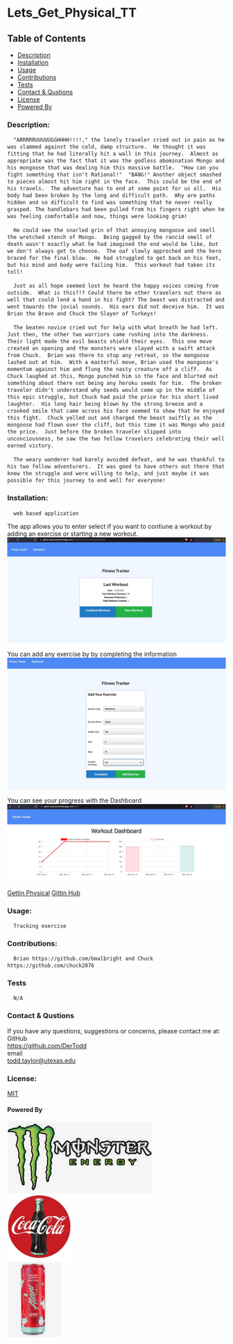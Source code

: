# Lets_Get_Physical_TT

  ## Table of Contents
  * [Description](#descrip)
  * [Installation](#install)
  * [Usage](#usage)
  * [Contributions](#contri)
  * [Tests](#tests)
  * [Contact & Qustions](#contact)
  * [License](#license)
  * [Powered By](#powered-by)
  <a name='descrip'></a>
  ### Description:
      "ARRRRRUUUUUGGHHHH!!!!," the lonely traveler cried out in pain as he was slammed against the cold, damp structure.  He thought it was fitting that he had literally hit a wall in this journey.  Almost as appropriate was the fact that it was the godless abomination Mongo and his mongoose that was dealing him this massive battle.  "How can you fight something that isn't Rational!"  "BANG!" Another object smashed to pieces almost hit him right in the face.  This could be the end of his travels.  The adventure has to end at some point for us all.  His body had been broken by the long and difficult path.  Why are paths hidden and so difficult to find was something that he never really grasped. The handlebars had been pulled from his fingers right when he was feeling comfortable and now, things were looking grim!

      He could see the snarled grin of that annoying mongoose and smell the wretched stench of Mongo.  Being gagged by the rancid smell of death wasn't exactly what he had imagined the end would be like, but we don't always get to choose.  The oaf slowly approched and the hero braced for the final blow.  He had struggled to get back on his feet, but his mind and body were failing him.  This workout had taken its toll!

      Just as all hope seemed lost he heard the happy voices coming from outside.  What is this?!? Could there be other travelers out there as well that could lend a hand in his fight? The beast was distracted and went towards the jovial sounds.  His ears did not deceive him.  It was Brian the Brave and Chuck the Slayer of Turkeys!

      The beaten novice cried out for help with what breath he had left. Just then, the other two warriors came rushing into the darkness.  Their light made the evil beasts shield their eyes.  This one move created an opening and the monsters were slayed with a swift attack from Chuck.  Brian was there to stop any retreat, so the mongoose lashed out at him.  With a masterful move, Brian used the mongoose's momentum against him and flung the nasty creature off a cliff.  As Chuck laughed at this, Mongo punched him in the face and blurted out something about there not being any heroku seeds for him.  The broken traveler didn't understand why seeds would come up in the middle of this epic struggle, but Chuck had paid the price for his short lived laughter.  His long hair being blown by the strong breeze and a crooked smile that came across his face seemed to show that he enjoyed this fight.  Chuck yelled out and charged the beast swiftly as the mongoose had flown over the cliff, but this time it was Mongo who paid the price.  Just before the broken traveler slipped into unconciousness, he saw the two fellow travelers celebrating their well earned victory.

      The weary wanderer had barely avoided defeat, and he was thankful to his two fellow adventurers.  It was good to have others out there that knew the struggle and were willing to help, and just maybe it was possible for this journey to end well for everyone!
 

  <a name='install'></a>
  ### Installation:
      web based application
The app allows you to enter select if you want to contiune a workout by adding an exercise or starting a new workout.
![Select a new exercise](./assets/images/Select.jpg)

You can add any exercise by by completing the information
![Enter you information](./assets/images/enter.jpg)

You can see your progress with the Dashboard
![Dashboard](./assets/images/track.jpg)

[Gettin Physical](https://gettin-physical.herokuapp.com/stats)
[Gittin Hub](https://github.com/DerTodd/Lets_Get_Physical_TT)

  <a name='usage'></a>
  ### Usage: 
      Tracking exercise

  <a name='contri'></a>
  ### Contributions:
      Brian https://github.com/bmalbright and Chuck https://github.com/chuck2076

  <a name='tests'></a>
  ### Tests
      N/A

  <a name='contact'></a>
  ### Contact & Qustions
  If you have any questions, suggestions or concerns, please contact me at:  
  GitHub  
  https://github.com/DerTodd  
  email  
      todd.taylor@utexas.edu  

  <a name='licnese'></a>
  ### License:
  [MIT](https://opensource.org/licenses/MIT)

  <a name='powered-by'></a>
  #### Powered By
  ![Monster](./assets/images/monster.jpg)  
  ![Coke](./assets/images/coke.jpg)  
  ![Alani Nu](./assets/images/alani_nu.jpg) 
